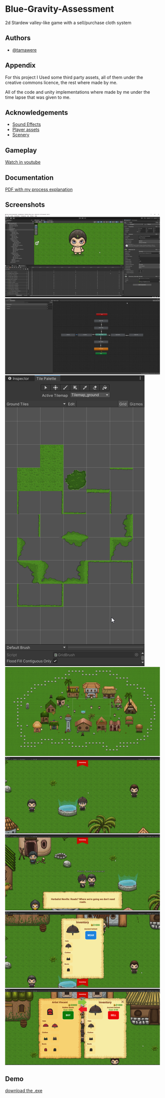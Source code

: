 # Blue-Gravity-Assessment

2d Stardew valley-like game with a sell/purchase cloth system


## Authors

- [@tamawere](https://github.com/tamawere)

## Appendix

For this project I Used some third party assets, all of them under the creative commons licence, the rest where made by me.  
   
  All of the code and unity implementations where made by me under the time lapse that was given to me.

## Acknowledgements

 - [Sound Effects](https://freesound.org/)
 - [Player assets](https://craftpix.net/freebies/free-warrior-4-direction-character-sprites/?num=5&count=564&sq=rpg&pos=11)
 - [Scenery](https://craftpix.net/freebies/free-tropical-medieval-city-2d-tileset/?num=2&count=564&sq=rpg&pos=5)  

## Gameplay  
[Watch in youtube](https://www.youtube.com/watch?v=FDN4Yg3_C3o&ab_channel=DanielRomero)  


## Documentation
[PDF with my process explanation](/process_explanation.pdf)

## Screenshots

![player_animations](/Screenshots/player_animations.png)
![Animator](/Screenshots/animator.png)
![tilemap](/Screenshots/tilemap.png)
![map](/Screenshots/map.png)
![gameplay](/Screenshots/gameplay.png)
![dialog_system](/Screenshots/dialog_system.png)
![inventory](/Screenshots/inventory.png)
![trading_system](/Screenshots/trading_system.png)





## Demo
[download the .exe](/executable)


